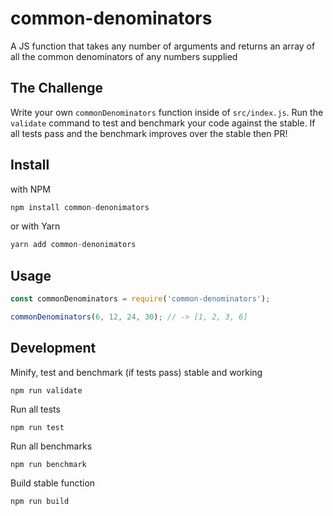 # common-denominators

A JS function that takes any number of arguments and returns an array of all the common denominators of any numbers supplied

## The Challenge

Write your own `commonDenominators` function inside of `src/index.js`. Run the `validate` command to test and benchmark your code against the stable. If all tests pass and the benchmark improves over the stable then PR!

## Install

with NPM

```javascript
npm install common-denonimators
```

or with Yarn

```javascript
yarn add common-denonimators
```

## Usage

```javascript
const commonDenominators = require('common-denominators');

commonDenominators(6, 12, 24, 30); // -> [1, 2, 3, 6]
```

## Development

Minify, test and benchmark (if tests pass) stable and working

```node
npm run validate
```

Run all tests

```node
npm run test
```

Run all benchmarks

```node
npm run benchmark
```

Build stable function

```node
npm run build
```
